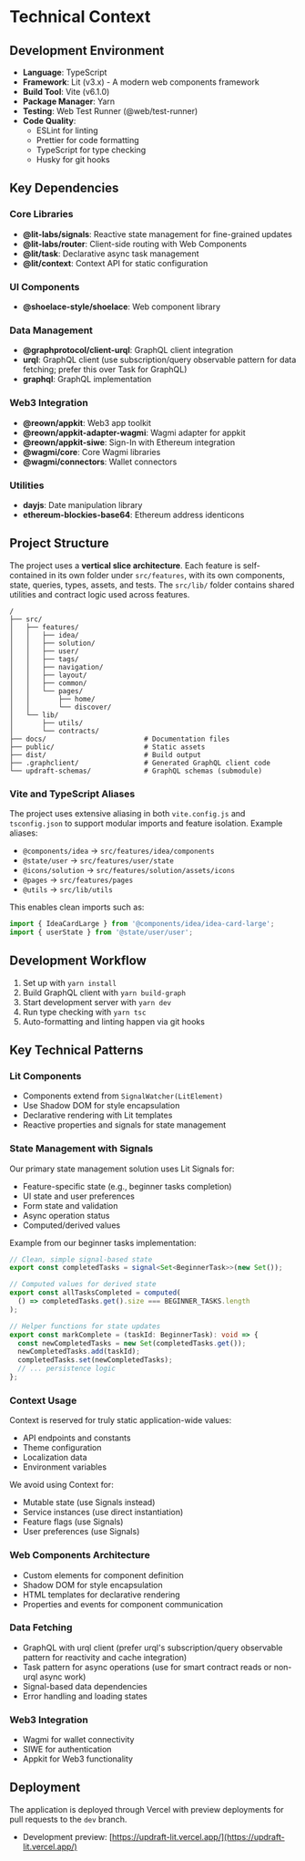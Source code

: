 # Technical Context

## Development Environment

- **Language**: TypeScript
- **Framework**: Lit (v3.x) - A modern web components framework
- **Build Tool**: Vite (v6.1.0)
- **Package Manager**: Yarn
- **Testing**: Web Test Runner (@web/test-runner)
- **Code Quality**:
  - ESLint for linting
  - Prettier for code formatting
  - TypeScript for type checking
  - Husky for git hooks

## Key Dependencies

### Core Libraries

- **@lit-labs/signals**: Reactive state management for fine-grained updates
- **@lit-labs/router**: Client-side routing with Web Components
- **@lit/task**: Declarative async task management
- **@lit/context**: Context API for static configuration

### UI Components

- **@shoelace-style/shoelace**: Web component library

### Data Management

- **@graphprotocol/client-urql**: GraphQL client integration
- **urql**: GraphQL client (use subscription/query observable pattern for data fetching; prefer this over Task for GraphQL)
- **graphql**: GraphQL implementation

### Web3 Integration

- **@reown/appkit**: Web3 app toolkit
- **@reown/appkit-adapter-wagmi**: Wagmi adapter for appkit
- **@reown/appkit-siwe**: Sign-In with Ethereum integration
- **@wagmi/core**: Core Wagmi libraries
- **@wagmi/connectors**: Wallet connectors

### Utilities

- **dayjs**: Date manipulation library
- **ethereum-blockies-base64**: Ethereum address identicons

## Project Structure

The project uses a **vertical slice architecture**. Each feature is self-contained in its own folder under `src/features`, with its own components, state, queries, types, assets, and tests. The `src/lib/` folder contains shared utilities and contract logic used across features.

```
/
├── src/
│   ├── features/
│   │   ├── idea/
│   │   ├── solution/
│   │   ├── user/
│   │   ├── tags/
│   │   ├── navigation/
│   │   ├── layout/
│   │   ├── common/
│   │   └── pages/
│   │       ├── home/
│   │       └── discover/
│   └── lib/
│       ├── utils/
│       └── contracts/
├── docs/                        # Documentation files
├── public/                      # Static assets
├── dist/                        # Build output
├── .graphclient/                # Generated GraphQL client code
└── updraft-schemas/             # GraphQL schemas (submodule)
```

### Vite and TypeScript Aliases

The project uses extensive aliasing in both `vite.config.js` and `tsconfig.json` to support modular imports and feature isolation. Example aliases:

- `@components/idea` → `src/features/idea/components`
- `@state/user` → `src/features/user/state`
- `@icons/solution` → `src/features/solution/assets/icons`
- `@pages` → `src/features/pages`
- `@utils` → `src/lib/utils`

This enables clean imports such as:

```typescript
import { IdeaCardLarge } from '@components/idea/idea-card-large';
import { userState } from '@state/user/user';
```

## Development Workflow

1. Set up with `yarn install`
2. Build GraphQL client with `yarn build-graph`
3. Start development server with `yarn dev`
4. Run type checking with `yarn tsc`
5. Auto-formatting and linting happen via git hooks

## Key Technical Patterns

### Lit Components

- Components extend from `SignalWatcher(LitElement)`
- Use Shadow DOM for style encapsulation
- Declarative rendering with Lit templates
- Reactive properties and signals for state management

### State Management with Signals

Our primary state management solution uses Lit Signals for:

- Feature-specific state (e.g., beginner tasks completion)
- UI state and user preferences
- Form state and validation
- Async operation status
- Computed/derived values

Example from our beginner tasks implementation:

```typescript
// Clean, simple signal-based state
export const completedTasks = signal<Set<BeginnerTask>>(new Set());

// Computed values for derived state
export const allTasksCompleted = computed(
  () => completedTasks.get().size === BEGINNER_TASKS.length
);

// Helper functions for state updates
export const markComplete = (taskId: BeginnerTask): void => {
  const newCompletedTasks = new Set(completedTasks.get());
  newCompletedTasks.add(taskId);
  completedTasks.set(newCompletedTasks);
  // ... persistence logic
};
```

### Context Usage

Context is reserved for truly static application-wide values:

- API endpoints and constants
- Theme configuration
- Localization data
- Environment variables

We avoid using Context for:

- Mutable state (use Signals instead)
- Service instances (use direct instantiation)
- Feature flags (use Signals)
- User preferences (use Signals)

### Web Components Architecture

- Custom elements for component definition
- Shadow DOM for style encapsulation
- HTML templates for declarative rendering
- Properties and events for component communication

### Data Fetching

- GraphQL with urql client (prefer urql's subscription/query observable pattern for reactivity and cache integration)
- Task pattern for async operations (use for smart contract reads or non-urql async work)
- Signal-based data dependencies
- Error handling and loading states

### Web3 Integration

- Wagmi for wallet connectivity
- SIWE for authentication
- Appkit for Web3 functionality

## Deployment

The application is deployed through Vercel with preview deployments for pull requests to the `dev` branch.

- Development preview: [https://updraft-lit.vercel.app/](https://updraft-lit.vercel.app/)
